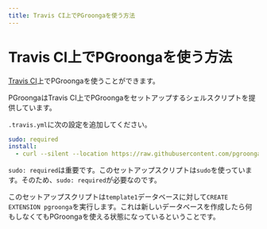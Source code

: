 ```yaml
---
title: Travis CI上でPGroongaを使う方法
---
```


# Travis CI上でPGroongaを使う方法

[Travis CI](https://travis-ci.org/)上でPGroongaを使うことができます。

PGroongaはTravis CI上でPGroongaをセットアップするシェルスクリプトを提供しています。

`.travis.yml`に次の設定を追加してください。

```yaml
sudo: required
install:
  - curl --silent --location https://raw.githubusercontent.com/pgroonga/pgroonga/master/data/travis/setup.sh | sh
```

`sudo: required`は重要です。このセットアップスクリプトは`sudo`を使っています。そのため、`sudo: required`が必要なのです。

このセットアップスクリプトは`template1`データベースに対して`CREATE EXTENSION pgroonga`を実行します。これは新しいデータベースを作成したら何もしなくてもPGroongaを使える状態になっているということです。
